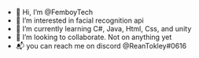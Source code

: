 - 👋 Hi, I’m @FemboyTech
- 👀 I’m interested in facial recognition api
- 🌱 I’m currently learning C#, Java, Html, Css, and unity
- 💞️ I’m looking to collaborate. Not on anything yet
- 📬 you can reach me on discord @ReanTokley#0616

<!---
FemboyTech/FemboyTech is a ✨ special ✨ repository because its `README.md` (this file) appears on your GitHub profile.
You can click the Preview link to take a look at your changes.
--->
